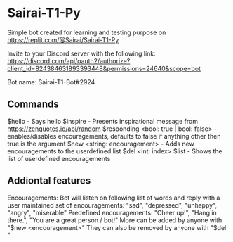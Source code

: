 # Sairai-T1-Py

Simple bot created for learning and testing purpose on https://replit.com/@Sairai/Sairai-T1-Py

Invite to your Discord server with the following link:
https://discord.com/api/oauth2/authorize?client_id=824384631893393448&permissions=24640&scope=bot

Bot name: Sairai-T1-Bot#2924

## Commands
$hello - Says hello <user>
$inspire - Presents inspirational message from https://zenquotes.io/api/random
$responding <bool: true | bool: false> - enables/disables encouragements, defaults to false if anything other then true is the argument
$new <string: encouragement> - Adds new encouragements to the userdefined list
$del <int: index>
$list - Shows the list of userdefined encouragements

## Addiontal features
Encouragements: Bot will listen on following list of words and reply with a user maintained set of encouragements: "sad", "depressed", "unhappy", "angry", "miserable"
Predefined encouragements: "Cheer up!", "Hang in there.", "You are a great person / bot!"
More can be added by anyone with "$new <encouragement>"
They can also be removed by anyone with "$del <index>"
